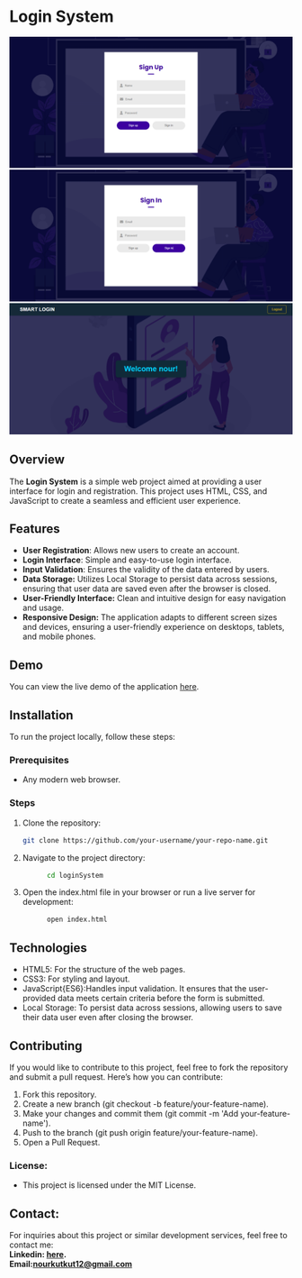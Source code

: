 # Login System

![SginUp Preview](assets/img/LoginSystem.png)
![LogIn Preview](assets/img/SignIn.png)
![HomePage Preview](assets/img/Home.png)



## Overview
The **Login System** is a simple web project aimed at providing a user interface for login and registration. This project uses HTML, CSS, and JavaScript to create a seamless and efficient user experience.
## Features
- **User Registration**: Allows new users to create an account.
- **Login Interface**: Simple and easy-to-use login interface.
- **Input Validation**: Ensures the validity of the data entered by users.
-  **Data Storage:** Utilizes Local Storage to persist data across sessions, ensuring that user data  are saved even after the browser is closed.
-  **User-Friendly Interface:** Clean and intuitive design for easy navigation and usage.
-  **Responsive Design:** The application adapts to different screen sizes and devices, ensuring a user-friendly experience on desktops, tablets, and mobile phones.
  
## Demo
You can view the live demo of the application [here](https://nourkuktut.github.io/loginSystem/).

## Installation

To run the project locally, follow these steps:

### Prerequisites
- Any modern web browser.

### Steps

1. Clone the repository:
   ```bash
   git clone https://github.com/your-username/your-repo-name.git
2. Navigate to the project directory:
   ```bash
         cd loginSystem
3. Open the index.html file in your browser or run a live server for development:
     ```bash
           open index.html
 ## Technologies
- HTML5: For the structure of the web pages.
- CSS3: For styling and layout.
- JavaScript{ES6}:Handles input validation. It ensures that the user-provided data meets certain criteria before the form is submitted.
- Local Storage: To persist data across sessions, allowing users to save their data user even after closing the browser.

## Contributing
If you would like to contribute to this project, feel free to fork the repository and submit a pull request. Here’s how you can contribute:
1. Fork this repository.
2. Create a new branch (git checkout -b feature/your-feature-name).
3. Make your changes and commit them (git commit -m 'Add your-feature-name').
4. Push to the branch (git push origin feature/your-feature-name).
5. Open a Pull Request.

### License:
- This project is licensed under the MIT License.
## Contact:
For inquiries about this project or similar development services, feel free to contact me:
<br>
**Linkedin: [here](https://www.linkedin.com/in/nourkutkut).**
<br>
**Email:nourkutkut12@gmail.com**
